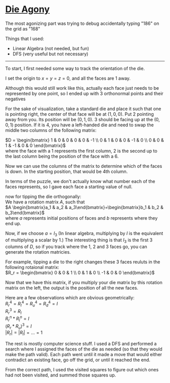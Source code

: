 # [Die Agony](https://www.janestreet.com/puzzles/die-agony-index/)
The most agonizing part was trying to debug accidentally typing "186" on the grid as "168"

Things that I used:
* Linear Algebra (not needed, but fun)
* DFS (very useful but not necessary)

---

To start, I first needed some way to track the orientation of the die.  

I set the origin to $x = y = z = 0$, and all the faces are 1 away. 

Although this would still work like this, actually each face just needs to be represented by one point, so I ended up with 3 orthonormal points and their negatives  

For the sake of visualization, take a standard die and place it such that one is pointing right, the center of that face will be at $(1,0,0)$. Put 2 pointing away from you. Its position will be $(0,1,0)$. 3 should be facing up at the $(0,0,1)$ position. If it is 4, you have a left-handed die and need to swap the middle two columns of the following matrix:

$D = \begin{bmatrix}
1 & 0 & 0 & 0 & 0 & -1 \\
0 & 1 & 0 & 0 & -1 & 0 \\
0 & 0 & 1 & -1 & 0 & 0
\end{bmatrix}$  
where the face with a 1 represents the first column, 2 is the second up to the last column being the position of the face with a 6.

Now we can use the columns of the matrix to determine which of the faces is down. In the starting position, that would be 4th column.

In terms of the puzzle, we don't actually know what number each of the faces represents, so I gave each face a starting value of null.

now for tipping the die orthogonally:  
We have a rotation matrix $A$, such that  
$A \begin{bmatrix}a_1 & a_2 & a_3\end{bmatrix}=\begin{bmatrix}b_1 & b_2 & b_3\end{bmatrix}$  
where $a$ represents initial positions of faces and $b$ represents where they end up.

Now, if we choose $a = I_3$ (In linear algebra, multiplying by $I$ is the equivalent of multiplying a scalar by 1.) The interesting thing is that $I_3$ is the first 3 columns of $D$, so if you track where the 1, 2 and 3 faces go, you can generate the rotation matricies.

For example, tipping a die to the right changes these 3 faces reuluts in the following rotaional matrix:  
$R_r = \begin{bmatrix}
0 & 0 & 1 \\
0 & 1 & 0 \\
-1 & 0 & 0
\end{bmatrix}$  

Now that we have this matrix, if you multiply your die matrix by this rotation matrix on the left, the output is the position of all the new faces.

Here are a few observations which are obvious geometrically:  
$R_r^4 = R_l^4 = R_u^4 = R_d^4 = I$  
$R_r^3 =R_l$  
$R_r^n*R_l^n=I$  
$(R_r*R_u)^3=I$  
$|R_r|=|R_l|=...=1$ 

The rest is mostly computer science stuff. I used a DFS and performed a search where I assigned the faces of the die as needed (so that they would make the path valid). Each path went until it made a move that would either contradict an existing face, go off the grid, or until it reached the end.

From the correct path, I used the visited squares to figure out which ones had not been visited, and summed those squares up.